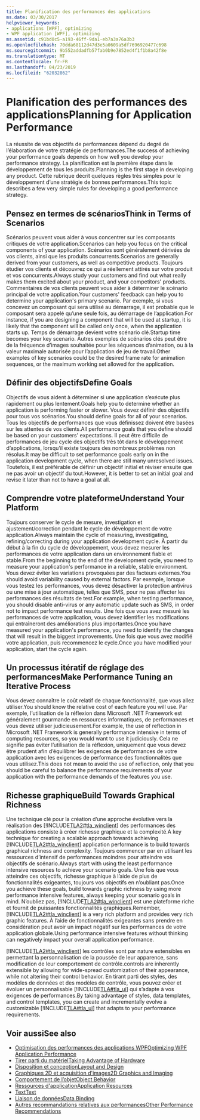 ```yaml
---
title: Planification des performances des applications
ms.date: 03/30/2017
helpviewer_keywords:
- applications [WPF], optimizing
- WPF application [WPF], optimizing
ms.assetid: c91bd0c5-a193-46ff-9da1-eb7a3a76a3b3
ms.openlocfilehash: 70dda68112d47d3e5a0609a5df7696920477c698
ms.sourcegitcommit: 9b552addadfb57fab0b9e7852ed4f1f1b8a42f8e
ms.translationtype: MT
ms.contentlocale: fr-FR
ms.lasthandoff: 04/23/2019
ms.locfileid: "62032862"
---
```

# <a name="planning-for-application-performance"></a><span data-ttu-id="8dc95-102">Planification des performances des applications</span><span class="sxs-lookup"><span data-stu-id="8dc95-102">Planning for Application Performance</span></span>
<span data-ttu-id="8dc95-103">La réussite de vos objectifs de performances dépend du degré de l’élaboration de votre stratégie de performances.</span><span class="sxs-lookup"><span data-stu-id="8dc95-103">The success of achieving your performance goals depends on how well you develop your performance strategy.</span></span> <span data-ttu-id="8dc95-104">La planification est la première étape dans le développement de tous les produits.</span><span class="sxs-lookup"><span data-stu-id="8dc95-104">Planning is the first stage in developing any product.</span></span> <span data-ttu-id="8dc95-105">Cette rubrique décrit quelques règles très simples pour le développement d’une stratégie de bonnes performances.</span><span class="sxs-lookup"><span data-stu-id="8dc95-105">This topic describes a few very simple rules for developing a good performance strategy.</span></span>  
  
## <a name="think-in-terms-of-scenarios"></a><span data-ttu-id="8dc95-106">Pensez en termes de scénarios</span><span class="sxs-lookup"><span data-stu-id="8dc95-106">Think in Terms of Scenarios</span></span>  
 <span data-ttu-id="8dc95-107">Scénarios peuvent vous aider à vous concentrer sur les composants critiques de votre application.</span><span class="sxs-lookup"><span data-stu-id="8dc95-107">Scenarios can help you focus on the critical components of your application.</span></span> <span data-ttu-id="8dc95-108">Scénarios sont généralement dérivées de vos clients, ainsi que les produits concurrents.</span><span class="sxs-lookup"><span data-stu-id="8dc95-108">Scenarios are generally derived from your customers, as well as competitive products.</span></span> <span data-ttu-id="8dc95-109">Toujours étudier vos clients et découvrez ce qui a réellement attirés sur votre produit et vos concurrents.</span><span class="sxs-lookup"><span data-stu-id="8dc95-109">Always study your customers and find out what really makes them excited about your product, and your competitors' products.</span></span> <span data-ttu-id="8dc95-110">Commentaires de vos clients peuvent vous aider à déterminer le scénario principal de votre application.</span><span class="sxs-lookup"><span data-stu-id="8dc95-110">Your customers' feedback can help you to determine your application's primary scenario.</span></span> <span data-ttu-id="8dc95-111">Par exemple, si vous concevez un composant qui sera utilisé au démarrage, il est probable que le composant sera appelé qu’une seule fois, au démarrage de l’application.</span><span class="sxs-lookup"><span data-stu-id="8dc95-111">For instance, if you are designing a component that will be used at startup, it is likely that the component will be called only once, when the application starts up.</span></span> <span data-ttu-id="8dc95-112">Temps de démarrage devient votre scénario clé.</span><span class="sxs-lookup"><span data-stu-id="8dc95-112">Startup time becomes your key scenario.</span></span> <span data-ttu-id="8dc95-113">Autres exemples de scénarios clés peut être de la fréquence d’images souhaitée pour les séquences d’animation, ou à la valeur maximale autorisée pour l’application de jeu de travail.</span><span class="sxs-lookup"><span data-stu-id="8dc95-113">Other examples of key scenarios could be the desired frame rate for animation sequences, or the maximum working set allowed for the application.</span></span>  
  
## <a name="define-goals"></a><span data-ttu-id="8dc95-114">Définir des objectifs</span><span class="sxs-lookup"><span data-stu-id="8dc95-114">Define Goals</span></span>  
 <span data-ttu-id="8dc95-115">Objectifs de vous aident à déterminer si une application s’exécute plus rapidement ou plus lentement.</span><span class="sxs-lookup"><span data-stu-id="8dc95-115">Goals help you to determine whether an application is performing faster or slower.</span></span> <span data-ttu-id="8dc95-116">Vous devez définir des objectifs pour tous vos scénarios.</span><span class="sxs-lookup"><span data-stu-id="8dc95-116">You should define goals for all of your scenarios.</span></span> <span data-ttu-id="8dc95-117">Tous les objectifs de performances que vous définissez doivent être basées sur les attentes de vos clients.</span><span class="sxs-lookup"><span data-stu-id="8dc95-117">All performance goals that you define should be based on your customers' expectations.</span></span> <span data-ttu-id="8dc95-118">Il peut être difficile de performances de jeu cycle des objectifs très tôt dans le développement d’applications, lorsqu’il existe toujours des nombreux problèmes non résolus.</span><span class="sxs-lookup"><span data-stu-id="8dc95-118">It may be difficult to set performance goals early on in the application development cycle, when there are still many unresolved issues.</span></span> <span data-ttu-id="8dc95-119">Toutefois, il est préférable de définir un objectif initial et réviser ensuite que ne pas avoir un objectif du tout.</span><span class="sxs-lookup"><span data-stu-id="8dc95-119">However, it is better to set an initial goal and revise it later than not to have a goal at all.</span></span>  
  
## <a name="understand-your-platform"></a><span data-ttu-id="8dc95-120">Comprendre votre plateforme</span><span class="sxs-lookup"><span data-stu-id="8dc95-120">Understand Your Platform</span></span>  
 <span data-ttu-id="8dc95-121">Toujours conserver le cycle de mesure, investigation et ajustement/correction pendant le cycle de développement de votre application.</span><span class="sxs-lookup"><span data-stu-id="8dc95-121">Always maintain the cycle of measuring, investigating, refining/correcting during your application development cycle.</span></span> <span data-ttu-id="8dc95-122">À partir du début à la fin du cycle de développement, vous devez mesurer les performances de votre application dans un environnement fiable et stable.</span><span class="sxs-lookup"><span data-stu-id="8dc95-122">From the beginning to the end of the development cycle, you need to measure your application's performance in a reliable, stable environment.</span></span> <span data-ttu-id="8dc95-123">Vous devez éviter les variations provoquées par des facteurs externes.</span><span class="sxs-lookup"><span data-stu-id="8dc95-123">You should avoid variability caused by external factors.</span></span> <span data-ttu-id="8dc95-124">Par exemple, lorsque vous testez les performances, vous devez désactiver la protection antivirus ou une mise à jour automatique, telles que SMS, pour ne pas affecter les performances des résultats de test.</span><span class="sxs-lookup"><span data-stu-id="8dc95-124">For example, when testing performance, you should disable anti-virus or any automatic update such as SMS, in order not to impact performance test results.</span></span> <span data-ttu-id="8dc95-125">Une fois que vous avez mesuré les performances de votre application, vous devez identifier les modifications qui entraîneront des améliorations plus importantes.</span><span class="sxs-lookup"><span data-stu-id="8dc95-125">Once you have measured your application's performance, you need to identify the changes that will result in the biggest improvements.</span></span> <span data-ttu-id="8dc95-126">Une fois que vous avez modifié votre application, puis recommencez le cycle.</span><span class="sxs-lookup"><span data-stu-id="8dc95-126">Once you have modified your application, start the cycle again.</span></span>  
  
## <a name="make-performance-tuning-an-iterative-process"></a><span data-ttu-id="8dc95-127">Un processus itératif de réglage des performances</span><span class="sxs-lookup"><span data-stu-id="8dc95-127">Make Performance Tuning an Iterative Process</span></span>  
 <span data-ttu-id="8dc95-128">Vous devez connaître le coût relatif de chaque fonctionnalité, que vous allez utiliser.</span><span class="sxs-lookup"><span data-stu-id="8dc95-128">You should know the relative cost of each feature you will use.</span></span> <span data-ttu-id="8dc95-129">Par exemple, l’utilisation de la réflexion dans Microsoft .NET Framework est généralement gourmande en ressources informatiques, de performances et vous devez utiliser judicieusement.</span><span class="sxs-lookup"><span data-stu-id="8dc95-129">For example, the use of reflection in Microsoft .NET Framework is generally performance intensive in terms of computing resources, so you would want to use it judiciously.</span></span> <span data-ttu-id="8dc95-130">Cela ne signifie pas éviter l’utilisation de la réflexion, uniquement que vous devez être prudent afin d’équilibrer les exigences de performances de votre application avec les exigences de performance des fonctionnalités que vous utilisez.</span><span class="sxs-lookup"><span data-stu-id="8dc95-130">This does not mean to avoid the use of reflection, only that you should be careful to balance the performance requirements of your application with the performance demands of the features you use.</span></span>  
  
## <a name="build-towards-graphical-richness"></a><span data-ttu-id="8dc95-131">Richesse graphique</span><span class="sxs-lookup"><span data-stu-id="8dc95-131">Build Towards Graphical Richness</span></span>  
 <span data-ttu-id="8dc95-132">Une technique clé pour la création d’une approche évolutive vers la réalisation des [!INCLUDE[TLA2#tla_winclient](../../../../includes/tla2sharptla-winclient-md.md)] des performances des applications consiste à créer richesse graphique et la complexité.</span><span class="sxs-lookup"><span data-stu-id="8dc95-132">A key technique for creating a scalable approach towards achieving [!INCLUDE[TLA2#tla_winclient](../../../../includes/tla2sharptla-winclient-md.md)] application performance is to build towards graphical richness and complexity.</span></span> <span data-ttu-id="8dc95-133">Toujours commencer par en utilisant les ressources d’intensif de performances moindres pour atteindre vos objectifs de scénario.</span><span class="sxs-lookup"><span data-stu-id="8dc95-133">Always start with using the least performance intensive resources to achieve your scenario goals.</span></span> <span data-ttu-id="8dc95-134">Une fois que vous atteindre ces objectifs, richesse graphique à l’aide de plus de fonctionnalités exigeantes, toujours vos objectifs en n’oubliant pas.</span><span class="sxs-lookup"><span data-stu-id="8dc95-134">Once you achieve these goals, build towards graphic richness by using more performance intensive features, always keeping your scenario goals in mind.</span></span> <span data-ttu-id="8dc95-135">N’oubliez pas, [!INCLUDE[TLA2#tla_winclient](../../../../includes/tla2sharptla-winclient-md.md)] est une plateforme riche et fournit de puissantes fonctionnalités graphiques.</span><span class="sxs-lookup"><span data-stu-id="8dc95-135">Remember, [!INCLUDE[TLA2#tla_winclient](../../../../includes/tla2sharptla-winclient-md.md)] is a very rich platform and provides very rich graphic features.</span></span> <span data-ttu-id="8dc95-136">À l’aide de fonctionnalités exigeantes sans prendre en considération peut avoir un impact négatif sur les performances de votre application globale.</span><span class="sxs-lookup"><span data-stu-id="8dc95-136">Using performance intensive features without thinking can negatively impact your overall application performance.</span></span>  
  
 [!INCLUDE[TLA2#tla_winclient](../../../../includes/tla2sharptla-winclient-md.md)] <span data-ttu-id="8dc95-137">les contrôles sont par nature extensibles en permettant la personnalisation de la poussée de leur apparence, sans modification de leur comportement de contrôle.</span><span class="sxs-lookup"><span data-stu-id="8dc95-137">controls are inherently extensible by allowing for wide-spread customization of their appearance, while not altering their control behavior.</span></span> <span data-ttu-id="8dc95-138">En tirant parti des styles, des modèles de données et des modèles de contrôle, vous pouvez créer et évoluer un personnalisable [!INCLUDE[TLA#tla_ui](../../../../includes/tlasharptla-ui-md.md)] qui s’adapte à vos exigences de performances.</span><span class="sxs-lookup"><span data-stu-id="8dc95-138">By taking advantage of styles, data templates, and control templates, you can create and incrementally evolve a customizable [!INCLUDE[TLA#tla_ui](../../../../includes/tlasharptla-ui-md.md)] that adapts to your performance requirements.</span></span>  
  
## <a name="see-also"></a><span data-ttu-id="8dc95-139">Voir aussi</span><span class="sxs-lookup"><span data-stu-id="8dc95-139">See also</span></span>

- [<span data-ttu-id="8dc95-140">Optimisation des performances des applications WPF</span><span class="sxs-lookup"><span data-stu-id="8dc95-140">Optimizing WPF Application Performance</span></span>](optimizing-wpf-application-performance.md)
- [<span data-ttu-id="8dc95-141">Tirer parti du matériel</span><span class="sxs-lookup"><span data-stu-id="8dc95-141">Taking Advantage of Hardware</span></span>](optimizing-performance-taking-advantage-of-hardware.md)
- [<span data-ttu-id="8dc95-142">Disposition et conception</span><span class="sxs-lookup"><span data-stu-id="8dc95-142">Layout and Design</span></span>](optimizing-performance-layout-and-design.md)
- [<span data-ttu-id="8dc95-143">Graphiques 2D et acquisition d'images</span><span class="sxs-lookup"><span data-stu-id="8dc95-143">2D Graphics and Imaging</span></span>](optimizing-performance-2d-graphics-and-imaging.md)
- [<span data-ttu-id="8dc95-144">Comportement de l’objet</span><span class="sxs-lookup"><span data-stu-id="8dc95-144">Object Behavior</span></span>](optimizing-performance-object-behavior.md)
- [<span data-ttu-id="8dc95-145">Ressources d'application</span><span class="sxs-lookup"><span data-stu-id="8dc95-145">Application Resources</span></span>](optimizing-performance-application-resources.md)
- [<span data-ttu-id="8dc95-146">Text</span><span class="sxs-lookup"><span data-stu-id="8dc95-146">Text</span></span>](optimizing-performance-text.md)
- [<span data-ttu-id="8dc95-147">Liaison de données</span><span class="sxs-lookup"><span data-stu-id="8dc95-147">Data Binding</span></span>](optimizing-performance-data-binding.md)
- [<span data-ttu-id="8dc95-148">Autres recommandations relatives aux performances</span><span class="sxs-lookup"><span data-stu-id="8dc95-148">Other Performance Recommendations</span></span>](optimizing-performance-other-recommendations.md)

